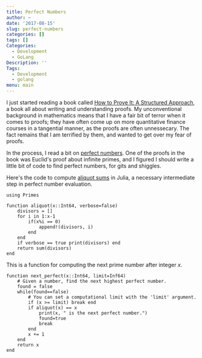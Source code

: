 ```yaml
---
title: Perfect Numbers
author: ~
date: '2017-08-15'
slug: perfect-numbers
categories: []
tags: []
Categories:
  - Development
  - GoLang
Description: ''
Tags:
  - Development
  - golang
menu: main
---
```


I just started reading a book called [How to Prove It: A Structured Approach](https://books.google.co.uk/books/about/How_to_Prove_it.html?id=murSjwEACAAJ&redir_esc=y&hl=en), a book all about writing and understanding proofs. My unconventional background in mathematics means that I have a fair bit of terror when it comes to proofs; they have often come up on more quantitative finance courses in a tangential manner, as the proofs are often unnessecary. The fact remains that I am terrified by them, and wanted to get over my fear of proofs. 

In the process, I read a bit on [perfect numbers](https://en.wikipedia.org/wiki/Perfect_number). One of the proofs in the book was Euclid's proof about infinite primes, and I figured I should write a little bit of code to find perfect numbers, for gits and shiggles.

Here's the code to compute [aliquot sums](https://en.wikipedia.org/wiki/Aliquot_sum) in Julia, a necessary intermediate step in perfect number evaluation.

```
using Primes

function aliquot(x::Int64, verbose=false)
    divisors = []
    for i in 1:x-1
        if(x%i == 0)
            append!(divisors, i)
        end
    end
    if verbose == true print(divisors) end
    return sum(divisors)
end
```

This is a function for computing the next prime number after integer $x$.

```
function next_perfect(x::Int64, limit=Inf64)
    # Given a number, find the next highest perfect number.
    found = false
    while(found==false)
        # You can set a computational limit with the 'limit' argument.
        if (x >= limit) break end
        if aliquot(x) == x
            print(x, " is the next perfect number.")
            found=true
            break
        end
        x += 1
    end
    return x
end
```
